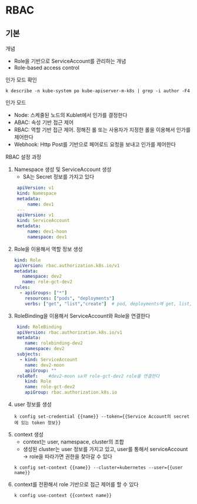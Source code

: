 # RBAC
## 기본
개념
- Role을 기반으로 ServiceAccount를 관리하는 개념
- Role-based access control

인가 모드 확인
```
k describe -n kube-system po kube-apiserver-m-k8s | grep -i author -F4
```

인가 모드
- Node: 스케줄된 노드의 Kublet에서 인가를 결정한다
- ABAC: 속성 기반 접근 제어
- RBAC: 역할 기반 접근 제어. 정해진 롤 또는 사용자가 지정한 롤을 이용해서 인가를 제어한다
- Webhook: Http Post를 기반으로 페어로드 요청을 보내고 인가를 제어한다

RBAC 설정 과정
1. Namespace 생성 및 ServiceAccount 생성
   - SA는 Secret 정보를 가지고 있다
   ```yaml   
    apiVersion: v1
    kind: Namespace
    metadata:
        name: dev1
    ---
    apiVersion: v1
    kind: ServiceAccount
    metadata:
        name: dev1-hoon
        namespace: dev1
   ```
2. Role을 이용해서 역할 정보 생성
   ```yaml
   kind: Role
   apiVersion: rbac.authorization.k8s.io/v1
   metadata:
      namespace: dev2
      name: role-gct-dev2
   rules:
     - apiGroups: ["*"]
       resources: ["pods", "deployments"]
       verbs: ["get", "list","create"]  # pod, deployments에 get, list, create 권한 부여
   ```
3. RoleBinding을 이용해서 ServiceAccount와 Role을 연결한다
   ```yaml
    kind: RoleBinding
    apiVersion: rbac.authorization.k8s.io/v1
    metadata:
       name: rolebinding-dev2
       namespace: dev2
    subjects:
     - kind: ServiceAccount
       name: dev2-moon
       apiGroup: ""
    roleRef:    #dev2-moon sa와 role-gct-dev2 role을 연결한다
       kind: Role
       name: role-gct-dev2
       apiGroup: rbac.authorization.k8s.io
   ```
4. user 정보를 생성
   ```
   k config set-credential {{name}} --token={{Service Account의 secret에 있는 token 정보}}
   ```
5. context 생성
   - context는 user, namespace, cluster의 조합
   - 생성된 cluster는 user 정보를 가지고 있고, user를 통해서 serviceAccount -> role을 따라가면 권한을 찾아갈 수 있다
   ```
   k config set-context {{name}} --cluster=kubernetes --user={{user name}}
   ```
6. context를 전환해서 role 기반으로 접근 제어를 할 수 있다
   ```
   k config use-context {{context name}}
   ```
